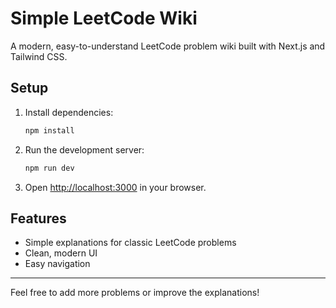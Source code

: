 # Simple LeetCode Wiki

A modern, easy-to-understand LeetCode problem wiki built with Next.js and Tailwind CSS.

## Setup

1. Install dependencies:
   ```bash
   npm install
   ```
2. Run the development server:
   ```bash
   npm run dev
   ```
3. Open [http://localhost:3000](http://localhost:3000) in your browser.

## Features
- Simple explanations for classic LeetCode problems
- Clean, modern UI
- Easy navigation

---

Feel free to add more problems or improve the explanations! 